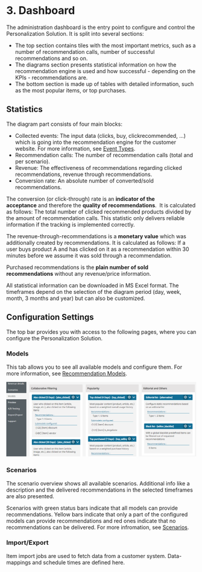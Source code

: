 # 3. Dashboard

The administration dashboard is the entry point to configure and control the Personalization Solution. 
It is split into several sections:

- The top section contains tiles with the most important metrics, such as a number of recommendation calls, number of successful recommendations and so on.
- The diagrams section presents statistical information on how the recommendation engine is used and how successful - depending on the KPIs - recommendations are.
- The bottom section is made up of tables with detailed information, such as the most popular items, or top purchases.

## Statistics

The diagram part consists of four main blocks:

- Collected events:
    The input data (clicks, buy, clickrecommended, ...) which is going into the recommendation engine for the customer website. For more information, see [Event Types](event_types.md).
- Recommendation calls:
    The number of recommendation calls (total and per scenario).
- Revenue:
    The effectiveness of recommendations regarding clicked recommendations, revenue through recommendations.
- Conversion rate:
     An absolute number of converted/sold recommendations.

The conversion (or click-through) rate is an **indicator of the acceptance** and therefore 
the **quality of recommendations**. 
It is calculated as follows: The total number of clicked recommended products divided by the amount of 
recommendation calls. 
This statistic only delivers reliable information if the tracking is implemented correctly.

The revenue-through-recommendations is a **monetary value** which was additionally created by recommendations. 
It is calculated as follows: If a user buys product A and has clicked on it as a recommendation within 
30 minutes before we assume it was sold through a recommendation.

Purchased recommendations is the **plain number of sold recommendations** without any revenue/price information.

All statistical information can be downloaded in MS Excel format. 
The timeframes depend on the selection of the diagram period (day, week, month, 3 months and year) but 
can also be customized.

## Configuration Settings

The top bar provides you with access to the following pages, where you can configure the 
Personalization Solution.

### Models

This tab allows you to see all available models and configure them. 
For more information, see [Recommendation Models](recommendation_models.md).

![Dashboard models](img/dashboard_models.png)

### Scenarios

The scenario overview shows all available scenarios. Additional info like a description 
and the delivered recommendations in the selected timeframes are also presented.

Scenarios with green status bars indicate that all models can provide recommendations. 
Yellow bars indicate that only a part of the configured models can provide recommendations 
and red ones indicate that no recommendations can be delivered. 
For more infromation, see [Scenarios](scenarios.md).

### Import/Export

Item import jobs are used to fetch data from a customer system. 
Data-mappings and schedule times are defined here.
